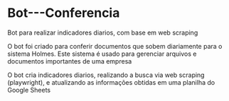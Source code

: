 # Bot---Conferencia
Bot para realizar indicadores diarios, com base em web scraping

O bot foi criado para conferir documentos que sobem diariamente para o sistema Holmes. Este sistema é usado para gerenciar arquivos e documentos importantes de uma empresa

O bot cria indicadores diarios, realizando a busca via web scraping (playwright), e atualizando as informações obtidas em uma planilha do Google Sheets
